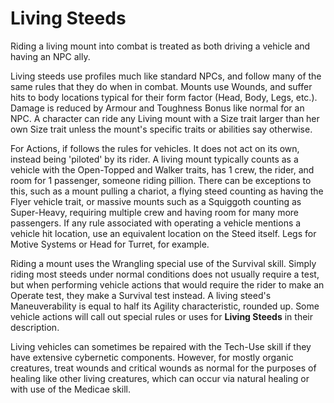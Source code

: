 # Living Steeds

Riding a living mount into combat is treated as both driving a vehicle and having an NPC ally. 

Living steeds use profiles much like standard NPCs, and follow many of the same rules that they do when in combat. Mounts use Wounds, and suffer hits to body locations typical for their form factor (Head, Body, Legs, etc.). Damage is reduced by Armour and Toughness Bonus like normal for an NPC. A character can ride any Living mount with a Size trait larger than her own Size trait unless the mount's specific traits or abilities say otherwise.

For Actions, if follows the rules for vehicles. It does not act on its own, instead being 'piloted' by its rider. A living mount typically counts as a vehicle with the Open-Topped and Walker traits, has 1 crew, the rider, and room for 1 passenger, someone riding pillion. There can be exceptions to this, such as a mount pulling a chariot, a flying steed counting as having the Flyer vehicle trait, or massive mounts such as a Squiggoth counting as Super-Heavy, requiring multiple crew and having room for many more passengers. If any rule associated with operating a vehicle mentions a vehicle hit location, use an equivalent location on the Steed itself. Legs for Motive Systems or Head for Turret, for example.

Riding a mount uses the Wrangling special use of the Survival skill. Simply riding most steeds under normal conditions does not usually require a test, but when performing vehicle actions that would require the rider to make an Operate test, they make a Survival test instead. A living steed's Maneuverability is equal to half its Agility characteristic, rounded up. Some vehicle actions will call out special rules or uses for **Living Steeds** in their description.

Living vehicles can sometimes be repaired with the Tech-Use skill if they have extensive cybernetic components. However, for mostly organic creatures, treat wounds and critical wounds as normal for the purposes of healing like other living creatures, which can occur via natural healing or with use of the Medicae skill.
